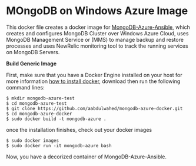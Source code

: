 # MOngoDB  on Windows Azure Image

This docker file creates a docker image for [MongoDB-Azure-Ansible](https://github.com/aabdulwahed/MongoDB-Azure-Ansible), which creates and configures MongoDB Cluster over Windows Azure Cloud, uses MongoDB Management Service or (MMS) to manage backup and restore processes and uses NewRelic monitoring tool to track the running services on MongoDB Servers.


**Build Generic Image**

First, make sure that you have a Docker Engine installed on your host for more information [how to install docker](https://docs.docker.com/installation/ubuntulinux/), download then run the following command lines:

    $ mkdir mongodb-azure-test
    $ cd mongodb-azure-test
    $ git clone https://github.com/aabdulwahed/mongodb-azure-docker.git 
    $ cd mongodb-azure-docker
    $ sudo docker build -t mongodb-azure .

once the installation finishes, check out your docker images

    $ sudo docker images 
    $ sudo docker run -it mongodb-azure bash

Now, you have a decorized container of MongoDB-Azure-Ansible.

